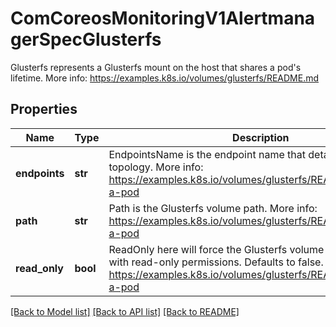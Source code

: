 # ComCoreosMonitoringV1AlertmanagerSpecGlusterfs

Glusterfs represents a Glusterfs mount on the host that shares a pod's lifetime. More info: https://examples.k8s.io/volumes/glusterfs/README.md
## Properties
Name | Type | Description | Notes
------------ | ------------- | ------------- | -------------
**endpoints** | **str** | EndpointsName is the endpoint name that details Glusterfs topology. More info: https://examples.k8s.io/volumes/glusterfs/README.md#create-a-pod | 
**path** | **str** | Path is the Glusterfs volume path. More info: https://examples.k8s.io/volumes/glusterfs/README.md#create-a-pod | 
**read_only** | **bool** | ReadOnly here will force the Glusterfs volume to be mounted with read-only permissions. Defaults to false. More info: https://examples.k8s.io/volumes/glusterfs/README.md#create-a-pod | [optional] 

[[Back to Model list]](../README.md#documentation-for-models) [[Back to API list]](../README.md#documentation-for-api-endpoints) [[Back to README]](../README.md)


